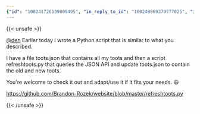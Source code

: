 ```yaml
---
{"id": "108241726139809495", "in_reply_to_id": "108240869379777025", "in_reply_to_account_id": "108205031958480135", "sensitive": false, "spoiler_text": "", "visibility": "public", "language": "en", "replies_count": 1, "reblogs_count": 0, "favourites_count": 1, "edited_at": null, "reblog": null, "application": null, "account": {"id": "108219415927856966", "username": "brozek", "acct": "brozek", "display_name": "Brandon Rozek", "url": "https://fosstodon.org/@brozek", "uri": "https://fosstodon.org/users/brozek", "avatar": "https://cdn.fosstodon.org/accounts/avatars/108/219/415/927/856/966/original/bae9f46f23936e79.jpg", "avatar_static": "https://cdn.fosstodon.org/accounts/avatars/108/219/415/927/856/966/original/bae9f46f23936e79.jpg", "header": "https://fosstodon.org/headers/original/missing.png", "header_static": "https://fosstodon.org/headers/original/missing.png", "noindex": true, "roles": []}, "media_attachments": [], "mentions": [{"id": "108205031958480135", "username": "den", "url": "https://indieweb.social/@den", "acct": "den@indieweb.social"}], "tags": [], "emojis": [], "card": {"url": "https://github.com/Brandon-Rozek/website/blob/master/refreshtoots.py", "title": "website/refreshtoots.py at master \u00b7 Brandon-Rozek/website", "description": "Github Repo of Personal Website. Contribute to Brandon-Rozek/website development by creating an account on GitHub.", "language": "en", "type": "link", "author_name": "", "author_url": "", "provider_name": "GitHub", "provider_url": "", "html": "", "width": 400, "height": 200, "image": null, "image_description": "", "embed_url": "", "blurhash": "UTSFw=tRMxxuOrt7Rjofrqaet7WB?^RPxuWB", "published_at": null}, "poll": null, "syndication": "https://fosstodon.org/@brozek/108241726139809495", "date": "2022-05-04T04:14:26.931Z"}
---
```

{{< unsafe >}}
<p><span class="h-card" translate="no"><a href="https://indieweb.social/@den" class="u-url mention">@<span>den</span></a></span> Earlier today I wrote a Python script that is similar to what you described.</p><p>I have a file toots.json that contains all my toots and then a script refreshtoots.py that queries the JSON API and update toots.json to contain the old and new toots.</p><p>You&#39;re welcome to check it out and adapt/use it if it fits your needs. 😃 </p><p><a href="https://github.com/Brandon-Rozek/website/blob/master/refreshtoots.py" target="_blank" rel="nofollow noopener noreferrer" translate="no"><span class="invisible">https://</span><span class="ellipsis">github.com/Brandon-Rozek/websi</span><span class="invisible">te/blob/master/refreshtoots.py</span></a></p>
{{< /unsafe >}}
